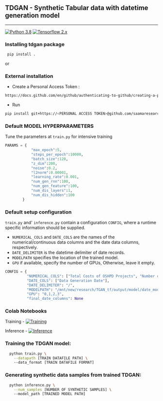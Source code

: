 ## TDGAN - Synthetic Tabular data with datetime generation model
---
[![Python 3.8](https://img.shields.io/badge/python-3.8-green.svg)](https://www.python.org/downloads/release/python-380/)
[![Tensorflow 2.x](https://img.shields.io/badge/Tensorflow-TF%202.X-yellowgreen)
](https://www.tensorflow.org/)


### Installing tdgan package <br>
```bash
 pip install .
```
or
### External installation
- Create a Personal Access Token : 
```bash
https://docs.github.com/en/github/authenticating-to-github/creating-a-personal-access-token
```
- Run
```bash 
pip install git+https://<PERSONAL ACCESS TOKEN>@github.com/saamaresearch/TGAN_tf.git@packaging
```

### Default  MODEL HYPERPARAMETERS 
Tune the parameters at `train.py` for intensive training
```python
PARAMS = {
            "max_epoch":5,
            "steps_per_epoch":10000,
            "batch_size":128,
            "z_dim":200,
            "noise":0.2,
            "l2norm":0.00001,
            "learning_rate":0.001,
            "num_gen_rnn":100,
            "num_gen_feature":100,
            "num_dis_layers":1,
            "num_dis_hidden":100
        }
```
### Default setup configuration 
`train.py` and' `inference.py` contain a configuration `CONFIG`, where a runtime specific information should be supplied.
- `NUMERICAL_COLS` and `DATE_COLS` are the names of the numerical/continuous data columns and the date data columns, respectively.
- `DATE_DELIMITER` is the datetime delimiter of date records.
- `MODELPATH` specifies the location of the trained model.
- `GPU` if available, specify the number of GPUs, Otherwise, leave it empty.

```python
CONFIG = {
          "NUMERICAL_COLS": ["Total Costs of OSHPD Projects", "Number of OSHPD Projects"],
          "DATE_COLS": ["Data Generation Date"], 
          "DATE_DELIMITER": "/", 
          "MODELPATH": "/mnt/new/research/TGAN_tf/output/model/date_model.pkl", 
          "GPU": "0,1,2,3", 
          "final_date_columns": None
```

### Colab Notebooks
Training  - [![Training](https://colab.research.google.com/assets/colab-badge.svg)](https://colab.research.google.com/drive/1jB87qu21e6sOP-SKX3Wp0wTXvy9moGel?usp=sharing)

Inference - [![Inference](https://colab.research.google.com/assets/colab-badge.svg)](https://colab.research.google.com/drive/1BM49ScrIXFsrlTHhXIjOuqG1324pfEox?usp=sharing)

### Training the TDGAN model:

```bash
  python train.py \
    --datapath [TRAIN DATAFILE PATH] \ 
    --data_format [TRAIN DATAFILE FORMAT]
```

### Generating synthetic data samples from  trained TDGAN:

```bash
  python inference.py \
    --num_samples [NUMBER OF SYNTHETIC SAMPLES] \ 
    --model_path [TRAINED MODEL PATH]
```

  

